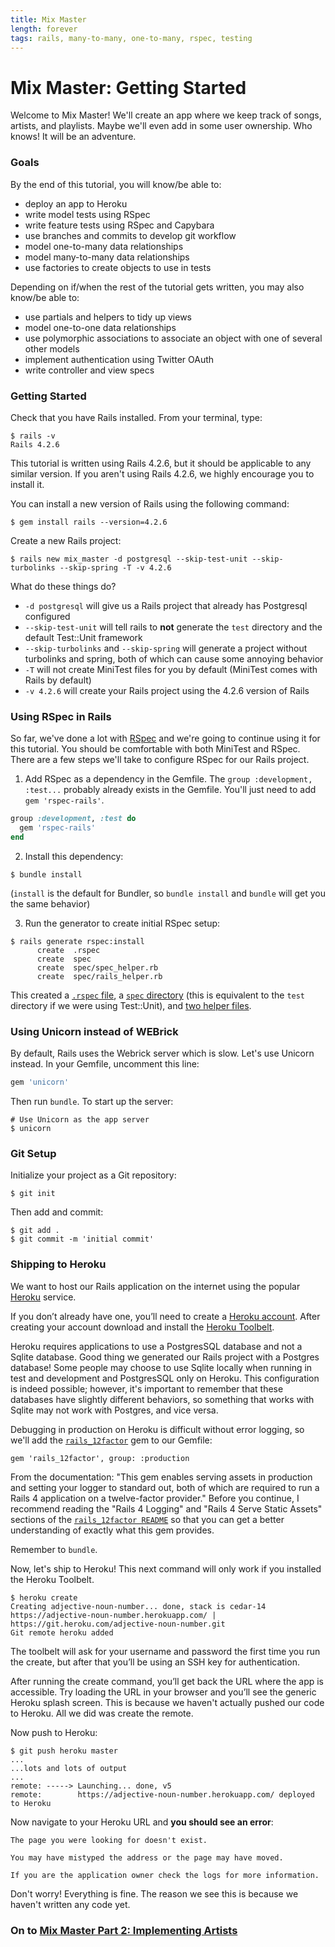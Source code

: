 ```yaml
---
title: Mix Master
length: forever
tags: rails, many-to-many, one-to-many, rspec, testing
---
```


# Mix Master: Getting Started

Welcome to Mix Master! We'll create an app where we keep track of songs, artists, and playlists. Maybe we'll even add in some user ownership. Who knows! It will be an adventure. 

### Goals

By the end of this tutorial, you will know/be able to:

* deploy an app to Heroku
* write model tests using RSpec
* write feature tests using RSpec and Capybara
* use branches and commits to develop git workflow
* model one-to-many data relationships
* model many-to-many data relationships
* use factories to create objects to use in tests

Depending on if/when the rest of the tutorial gets written, you may also know/be able to:

* use partials and helpers to tidy up views
* model one-to-one data relationships
* use polymorphic associations to associate an object with one of several other models
* implement authentication using Twitter OAuth
* write controller and view specs

### Getting Started

Check that you have Rails installed. From your terminal, type:

```
$ rails -v
Rails 4.2.6
```

This tutorial is written using Rails 4.2.6, but it should be applicable to any similar version. If you aren't using Rails 4.2.6, we highly encourage you to install it.

You can install a new version of Rails using the following command:

```
$ gem install rails --version=4.2.6
```

Create a new Rails project:

```
$ rails new mix_master -d postgresql --skip-test-unit --skip-turbolinks --skip-spring -T -v 4.2.6
```

What do these things do?

* `-d postgresql` will give us a Rails project that already has Postgresql configured
* `--skip-test-unit` will tell rails to **not** generate the `test` directory and the default Test::Unit framework
* `--skip-turbolinks` and `--skip-spring` will generate a project without turbolinks and spring, both of which can cause some annoying behavior
* `-T` will not create MiniTest files for you by default (MiniTest comes with Rails by default)
* `-v 4.2.6` will create your Rails project using the 4.2.6 version of Rails

### Using RSpec in Rails

So far, we've done a lot with [RSpec](https://github.com/rspec/rspec-rails) and we're going to continue using it for this tutorial. You should be comfortable with both MiniTest and RSpec. There are a few steps we'll take to configure RSpec for our Rails project.

1) Add RSpec as a dependency in the Gemfile. The `group :development, :test...` probably already exists in the Gemfile. You'll just need to add `gem 'rspec-rails'`.

```ruby
group :development, :test do
  gem 'rspec-rails'
end
```

2) Install this dependency:

```
$ bundle install
```

(`install` is the default for Bundler, so `bundle install` and `bundle` will get you the same behavior)

3) Run the generator to create initial RSpec setup:

```
$ rails generate rspec:install
      create  .rspec
      create  spec
      create  spec/spec_helper.rb
      create  spec/rails_helper.rb
```

This created a [`.rspec` file](https://www.relishapp.com/rspec/rspec-core/v/2-0/docs/configuration/read-command-line-configuration-options-from-files), a [`spec` directory](https://www.relishapp.com/rspec/rspec-rails/docs/directory-structure) (this is equivalent to the `test` directory if we were using Test::Unit), and [two helper files](https://relishapp.com/rspec/rspec-rails/docs/upgrade).

### Using Unicorn instead of WEBrick

By default, Rails uses the Webrick server which is slow. Let's use Unicorn instead. In your Gemfile, uncomment this line:

```ruby
gem 'unicorn'
```

Then run `bundle`. To start up the server:

```
# Use Unicorn as the app server
$ unicorn
```

### Git Setup

Initialize your project as a Git repository:

```
$ git init
```

Then add and commit:

```
$ git add .
$ git commit -m 'initial commit'
```

### Shipping to Heroku

We want to host our Rails application on the internet using the popular [Heroku](https://www.heroku.com/) service.

If you don’t already have one, you’ll need to create a [Heroku account](https://signup.heroku.com/www-header). After creating your account download and install the [Heroku Toolbelt](https://toolbelt.heroku.com/).

Heroku requires applications to use a PostgresSQL database and not a Sqlite database. Good thing we generated our Rails project with a Postgres database! Some people may choose to use Sqlite locally when running in test and development and PostgresSQL only on Heroku. This configuration is indeed possible; however, it's important to remember that these databases have slightly different behaviors, so something that works with Sqlite may not work with Postgres, and vice versa.

Debugging in production on Heroku is difficult without error logging, so we'll add the [`rails_12factor`](https://github.com/heroku/rails_12factor) gem to our Gemfile:

```
gem 'rails_12factor', group: :production
```

From the documentation: "This gem enables serving assets in production and setting your logger to standard out, both of which are required to run a Rails 4 application on a twelve-factor provider." Before you continue, I recommend reading the "Rails 4 Logging" and "Rails 4 Serve Static Assets" sections of the [`rails_12factor README`](https://github.com/heroku/rails_12factor) so that you can get a better understanding of exactly what this gem provides. 


Remember to `bundle`.

Now, let's ship to Heroku! This next command will only work if you installed the Heroku Toolbelt.

```
$ heroku create
Creating adjective-noun-number... done, stack is cedar-14
https://adjective-noun-number.herokuapp.com/ | https://git.heroku.com/adjective-noun-number.git
Git remote heroku added
```

The toolbelt will ask for your username and password the first time you run the create, but after that you’ll be using an SSH key for authentication.

After running the create command, you’ll get back the URL where the app is accessible. Try loading the URL in your browser and you’ll see the generic Heroku splash screen. This is because we haven't actually pushed our code to Heroku. All we did was create the remote.

Now push to Heroku:

```
$ git push heroku master
...
...lots and lots of output
...
remote: -----> Launching... done, v5
remote:        https://adjective-noun-number.herokuapp.com/ deployed to Heroku
```

Now navigate to your Heroku URL and **you should see an error**:

```
The page you were looking for doesn't exist.

You may have mistyped the address or the page may have moved.

If you are the application owner check the logs for more information.
```

Don't worry! Everything is fine. The reason we see this is because we haven't written any code yet.

### On to [Mix Master Part 2: Implementing Artists](/ruby_02-web_applications_with_ruby/mix_master/2_implementing_artists.markdown)
